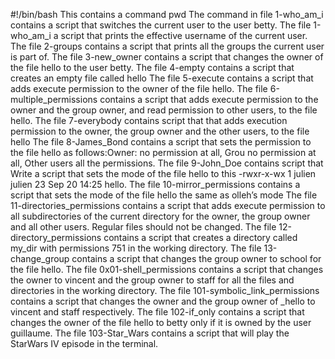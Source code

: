 #!/bin/bash
This contains a command pwd
The command in file 1-who_am_i contains a script that switches the current user to the user betty.
The file 1-who_am_i a script that prints the effective username of the current user.
The file 2-groups contains a script that prints all the groups the current user is part of.
The file 3-new_owner contains a script that changes the owner of the file hello to the user betty.
The file 4-empty contains a script that creates an empty file called hello
The file 5-execute contains a script that adds execute permission to the owner of the file hello.
The file 6-multiple_permissions contains a script that adds execute permission to the owner and the group owner, and read permission to other users, to the file hello.
The file 7-everybody contains script that that adds execution permission to the owner, the group owner and the other users, to the file hello
The file 8-James_Bond contains a script that sets the permission to the file hello as follows:Owner: no permission at all, Grou no permission at all, Other users all the permissions.
The file 9-John_Doe contains script that Write a script that sets the mode of the file hello to this -rwxr-x-wx 1 julien julien 23 Sep 20 14:25 hello.
The file 10-mirror_permissions contains a script that sets the mode of the file hello the same as olleh’s mode
The file 11-directories_permissions contains a script that adds execute permission to all subdirectories of the current directory for the owner, the group owner and all other users. Regular files should not be changed.
The file 12-directory_permissions contains  a script that creates a directory called my_dir with permissions 751 in the working directory.
The file 13-change_group contains a script that changes the group owner to school for the file hello.
The file 0x01-shell_permissions contains a script that changes the owner to vincent and the group owner to staff for all the files and directories in the working directory.
The file 101-symbolic_link_permissions contains a script that changes the owner and the group owner of _hello to vincent and staff respectively.
The file 102-if_only contains a script that changes the owner of the file hello to betty only if it is owned by the user guillaume.
The file 103-Star_Wars contains a script that will play the StarWars IV episode in the terminal.
